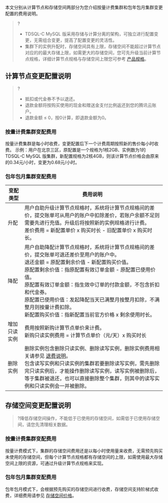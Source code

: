 本文分别从计算节点和存储空间两部分为您介绍按量计费集群和包年包月集群变更配置的费用说明。
>?
>- TDSQL-C MySQL 版采用存储与计算分离的架构，可独立进行配置变更，无需组合变更，提高了配置变更的灵活性。
>- 集群下的实例升配时，存储空间具有上限，存储空间不能超过计算节点对应的的最大存储上限，如需更大的存储空间，您可先升级当前计算节点规格，详细计算节点规格与存储空间上限您可参考 [产品规格](https://cloud.tencent.com/document/product/1003/71887)。

## 计算节点变更配置说明
>?
>- 抵扣或代金券不予以退还。
>- 退款金额将按购买使用的现金和赠送金支付比例返还到您的腾讯云账户。
>- 退款金额 ≤ 0，按0计算，即退款金额为0。

### 按量计费集群变配费用
按量计费集群是每小时收费，变更配置后下一个计费周期按照新的售价每小时收费。
示例：用户在北京三区，原配置是一个规格为1核2GB、实例数为1的 TDSQL-C MySQL 版集群，新配置规格为2核4GB，则该计算节点价格会由原来的0.34元/小时，变更为0.68元/小时。

### 包年包月集群变配费用

| 变配类型 | 费用说明 | 
|---------|---------|
| 升配 | 用户自助升级计算节点规格时，系统将计算节点规格间的差价，提交账单可从用户的账户中扣除差价，若账户余额不足则需要先进行充值。升级后将按照新的实例规格进行计费。<br>差价费用 = 新配置单价 x 购买时长 - 旧配置单价 x 购买时长。 | 
| 降配 | 用户自助降配计算节点规格时，系统将计算节点规格间的差价，提交账单可退还差价至用户的账户中。<br>退还金额 = 原配置剩余价值 - 新配置购买价值。<br>原配置剩余价值：指原配置有效订单金额 - 原配置已使用价值。<br>原配置有效订单金额：指生效中订单的付款金额，不包含折扣和代金券。<br>原配置已使用价值：发起降配当天已满整月按整月扣除，不满整月则按量计费扣除。<br>新配置购买价值：指新配置当前官方价格 x  剩余使用时长。| 
| 增加只读实例 | 费用按照新购计算节点单价来计费。<br>新购只读实例费用 = 计算节点单价（元/天）x 购买时长 | 
| 删除实例 | 删除实例包含删除只读实例、删除读写实例，删除实例费用相关请参见 [退费说明](https://cloud.tencent.com/document/product/1003/40486)。<br><dx-alert infotype="explain" title="说明">包含读写实例和只读实例的集群若要删除读写实例，需先删除完只读实例后，才能操作删除读写实例，读写实例被删除后，等于集群被退还，也可以直接删除整个集群，则其中的读写实例和只读实例会一并被删除。</dx-alert> | 

## 存储空间变更配置说明
>?降低存储空间操作，不能低于已使用的存储空间，如需低于已使用存储空间，请您先清理相关数据。

### 按量计费集群变配费用
按量计费模式下，集群的存储空间费用还是以每小时使用量来收费，无需预先购买未使用的存储空间，但每个计算节点规格都有存储空间的上限，如需使用最大存储空间上限的资源，可通过升级计算节点规格来实现。

### 包年包月集群变配费用
包年包月模式下，会根据预先购买的存储空间进行收费，存储空间支持阶梯式收费，详细费用请参见 [存储空间价格](https://cloud.tencent.com/document/product/1003/73002#cckjjg)。
